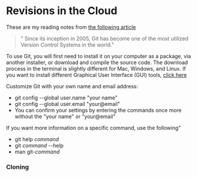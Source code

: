 # Revisions in the Cloud
These are my reading notes from [the following article](https://blog.udemy.com/git-tutorial-a-comprehensive-guide/)

> " Since its inception in 2005, Git has become one of the most utilized Version Control Systems in the world."

To use Git, you will first need to install it on your computer as a package, via another installer, or download and compile the source code. The download process in the terminal is slightly different for Mac, Windows, and Linux. If you want to install different Graphical User Interface (GUI) tools, [click here](https://git-scm.com/downloads/guis)

Customize Git with your own name and email address:
* git config --global user.name "your name"
* git config --global user.email "your@email"
* You can confirm your settings by entering the commands once more without the "your name" or "your@email"

If you want more information on a specific command, use the following"
* git help *command*
* git *command* --help
* man git-*command*

### Cloning
